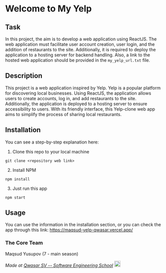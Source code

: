 # Welcome to My Yelp

## Task

In this project, the aim is to develop a web application using ReactJS. 
The web application must facilitate user account creation, user login, and the addition of restaurants to the site. 
Additionally, it is required to deploy the application to a hosting server for backend handling. Also, a link to the hosted web application should be provided in the `my_yelp_url.txt` file.

## Description

This project is a web application inspired by Yelp. Yelp is a popular platform for discovering local businesses. Using ReactJS, the application allows users to create accounts, log in, and add restaurants to the site.  Additionally, the application is deployed to a hosting server to ensure accessibility to users. With its friendly interface, this Yelp-clone web app aims to simplify the process of sharing local restaurants.

## Installation

You can see a step-by-step explanation here:
1. Clone this repo to your local machine
```
git clone <repository web link>
```

2. Install NPM
```
npm install
```

3. Just run this app
```
npm start
```

## Usage
You can use the information in the installation section, or you can check the app through this link: https://maqsud-yelp-qwasar.vercel.app/

### The Core Team
Maqsud Yusupov (7 - main season)

<span><i>Made at <a href="https://qwasar.io">Qwasar SV -- Software Engineering School</a></i></span>
<span><img alt="Qwasar SV -- Software Engineering Schools Logo" src="https://storage.googleapis.com/qwasar-public/qwasar-logo_50x50.png" width="20px"></span>
